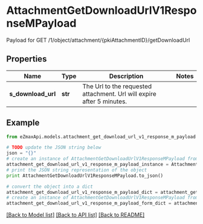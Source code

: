 # AttachmentGetDownloadUrlV1ResponseMPayload

Payload for GET /1/object/attachment/{pkiAttachmentID}/getDownloadUrl

## Properties

Name | Type | Description | Notes
------------ | ------------- | ------------- | -------------
**s_download_url** | **str** | The Url to the requested attachment.  Url will expire after 5 minutes. | 

## Example

```python
from eZmaxApi.models.attachment_get_download_url_v1_response_m_payload import AttachmentGetDownloadUrlV1ResponseMPayload

# TODO update the JSON string below
json = "{}"
# create an instance of AttachmentGetDownloadUrlV1ResponseMPayload from a JSON string
attachment_get_download_url_v1_response_m_payload_instance = AttachmentGetDownloadUrlV1ResponseMPayload.from_json(json)
# print the JSON string representation of the object
print AttachmentGetDownloadUrlV1ResponseMPayload.to_json()

# convert the object into a dict
attachment_get_download_url_v1_response_m_payload_dict = attachment_get_download_url_v1_response_m_payload_instance.to_dict()
# create an instance of AttachmentGetDownloadUrlV1ResponseMPayload from a dict
attachment_get_download_url_v1_response_m_payload_form_dict = attachment_get_download_url_v1_response_m_payload.from_dict(attachment_get_download_url_v1_response_m_payload_dict)
```
[[Back to Model list]](../README.md#documentation-for-models) [[Back to API list]](../README.md#documentation-for-api-endpoints) [[Back to README]](../README.md)


